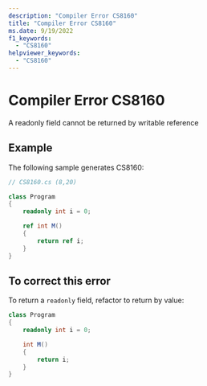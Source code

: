 ```yaml
---
description: "Compiler Error CS8160"
title: "Compiler Error CS8160"
ms.date: 9/19/2022
f1_keywords:
  - "CS8160"
helpviewer_keywords:
  - "CS8160"
---
```

# Compiler Error CS8160

A readonly field cannot be returned by writable reference

## Example

 The following sample generates CS8160:

```csharp
// CS8160.cs (8,20)

class Program
{
    readonly int i = 0;

    ref int M()
    {
        return ref i;
    }
}
```

## To correct this error

To return a `readonly` field, refactor to return by value:

```csharp
class Program
{
    readonly int i = 0;

    int M()
    {
        return i;
    }
}
```
